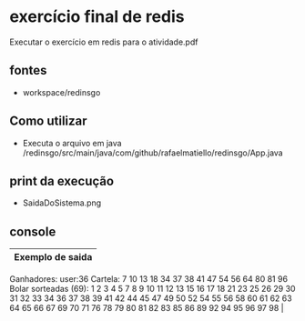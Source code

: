 # exercício final de redis

Executar o exercício em redis para o atividade.pdf

## fontes

* workspace/redinsgo

## Como utilizar
* Executa o arquivo em java	/redinsgo/src/main/java/com/github/rafaelmatiello/redinsgo/App.java

## print da execução

* SaidaDoSistema.png


## console

Exemplo de saida | 
------------ |
Ganhadores: 
user:36
Cartela: 7 10 13 18 34 37 38 41 47 54 56 64 80 81 96 
Bolar sorteadas (69): 1 2 3 4 5 7 8 9 10 11 12 13 15 16 17 18 21 23 25 26 29 30 31 32 33 34 36 37 38 39 41 42 44 45 47 49 50 52 54 55 56 58 60 61 62 63 64 65 66 67 69 70 71 76 78 79 80 81 82 83 85 86 89 92 94 95 96 97 98 |


